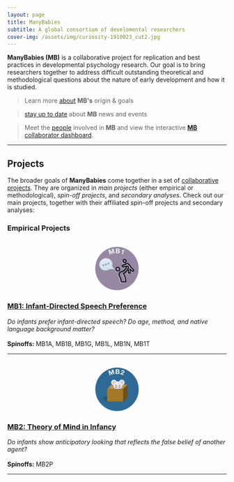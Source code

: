 ```yaml
---
layout: page
title: ManyBabies
subtitle: A global consortium of develomental researchers
cover-img: /assets/img/curiosity-1910023_cut2.jpg
---
```



**ManyBabies (MB)** is a collaborative project for replication and best practices in developmental psychology research. Our goal is to bring researchers together to address difficult outstanding theoretical and methodological questions about the nature of early development and how it is studied. 

> Learn more [about]({{site.baseurl}}/about/) **MB's** origin & goals <br>

> [stay up to date]({{site.baseurl}}/news/) about **MB** news and events <br>

> Meet the [people]({{site.baseurl}}/people/) involved in **MB** and view the interactive [**MB** collaborator dashboard](https://manybabies.shinyapps.io/shiny_mb_map/).

***

## Projects

The broader goals of <b>ManyBabies</b> come together in a set of <a href="{{site.baseurl}}{% link projects.md %}"> collaborative projects</a>. They are organized in <i>main projects</i> (either empirical or methodological), <i>spin-off projects</i>, and <i>secondary analyses</i>. Check out our main projects, together with their affiliated spin-off projects and secondary analyses:

### Empirical Projects

<section>
  <div class="container">
    <div class="row">
      <div class="col-sm-3 col-xs-6" align="center">
        <br>
        <a href="https://manybabies.github.io/MB1/"><img src="/assets/img/MB1_logo.png" alt="MB1 logo" width="100" height="100"></a>
      </div>
      <div class="col-sm-9">
        <h3><a href="https://manybabies.github.io/MB1/">MB1: Infant-Directed Speech Preference</a></h3>
        <i>Do infants prefer infant-directed speech? Do age, method, and native language background matter?</i><br>
        <br>
        <b>Spinoffs:</b> MB1A, MB1B, MB1G, MB1L, MB1N, MB1T
      </div>
    </div>
    <hr>
    <div class="row">
      <div class="col-sm-3 col-xs-6" align="center">
        <br>
        <a href="https://manybabies.github.io/MB2/"><img src="/assets/img/MB2_logo.png" alt="MB2 logo" width="100" height="100"></a>
      </div>
      <div class="col-sm-9">
        <h3><a href="https://manybabies.github.io/MB2/">MB2: Theory of Mind in Infancy</a></h3>
        <i>Do infants show anticipatory looking that reflects the false belief of another agent?</i><br>
        <br>
        <b>Spinoffs:</b> MB2P
      </div>
    </div>
    <hr>
  </div>
</section>